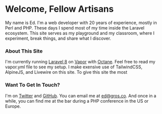 # Welcome, Fellow Artisans

My name is Ed. I'm a web developer with 20 years of experience, mostly in Perl and PHP. These days I spend most of 
my time inside the Laravel ecosystem. This site serves as my playground and my classroom, where I experiment, break 
things, and share what I discover.

### About This Site

I'm currently running [Laravel 8](https://laravel.com) on [Vapor](https://vapor.laravel.com) with 
[Octane](https://blog.laravel.com/vapor-octane-support-is-now-available). Feel free to read my vapor.yml file to 
see my
setup. I make exensive use of TailwindCSS, AlpineJS, and Livewire on this site. To give this site the most

### Want To Get In Touch?

I'm on [Twitter](https://twitter.com/MaybeEdward) and [GitHub](https://github.com/edgrosvenor). You can email me at 
<ed@gros.co>. And once in a while, you can find me at the bar during a PHP conference in the US or Europe.
